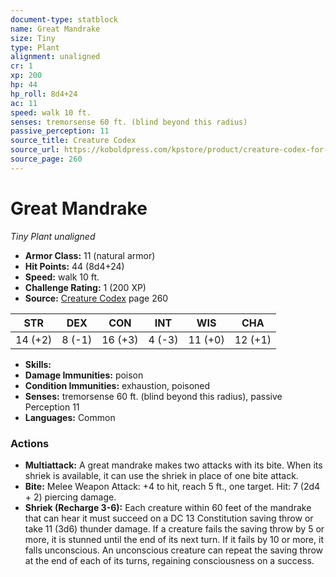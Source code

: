 ```yaml
---
document-type: statblock
name: Great Mandrake
size: Tiny
type: Plant
alignment: unaligned
cr: 1
xp: 200
hp: 44
hp_roll: 8d4+24
ac: 11
speed: walk 10 ft.
senses: tremorsense 60 ft. (blind beyond this radius) 
passive_perception: 11
source_title: Creature Codex
source_url: https://koboldpress.com/kpstore/product/creature-codex-for-5th-edition-dnd
source_page: 260
---
```


# Great Mandrake

*Tiny* *Plant* *unaligned*

- **Armor Class:** 11 (natural armor)
- **Hit Points:** 44 (8d4+24)
- **Speed:** walk 10 ft.
- **Challenge Rating:** 1 (200 XP)
- **Source:** [Creature Codex](https://koboldpress.com/kpstore/product/creature-codex-for-5th-edition-dnd) page 260

| STR | DEX | CON | INT | WIS | CHA |
| --- | --- | --- | --- | --- | --- |
| 14 (+2) | 8 (-1) | 16 (+3) | 4 (-3) | 11 (+0) | 12 (+1) |

- **Skills:** 
- **Damage Immunities:** poison
- **Condition Immunities:** exhaustion, poisoned
- **Senses:** tremorsense 60 ft. (blind beyond this radius), passive Perception 11
- **Languages:** Common

### Actions

- **Multiattack:** A great mandrake makes two attacks with its bite. When its shriek is available, it can use the shriek in place of one bite attack.
- **Bite:** Melee Weapon Attack: +4 to hit, reach 5 ft., one target. Hit: 7 (2d4 + 2) piercing damage.
- **Shriek (Recharge 3-6):** Each creature within 60 feet of the mandrake that can hear it must succeed on a DC 13 Constitution saving throw or take 11 (3d6) thunder damage. If a creature fails the saving throw by 5 or more, it is stunned until the end of its next turn. If it fails by 10 or more, it falls unconscious. An unconscious creature can repeat the saving throw at the end of each of its turns, regaining consciousness on a success.

